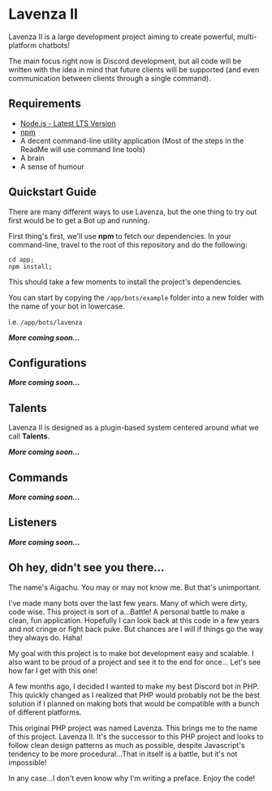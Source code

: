 # Lavenza II

Lavenza II is a large development project aiming to create powerful, multi-platform chatbots!

The main focus right now is Discord development, but all code will be written with the idea in mind that
future clients will be supported (and even communication between clients through a single command).

## Requirements

- [Node.js - Latest LTS Version](https://nodejs.org/en/download/)
- [npm](https://www.npmjs.com/get-npm)
- A decent command-line utility application (Most of the steps in the ReadMe will use command line tools)
- A brain
- A sense of humour

## Quickstart Guide

There are many different ways to use Lavenza, but the one thing to try out first would be to get a Bot up and running.

First thing's first, we'll use **npm** to fetch our dependencies. In your command-line, travel to the root of this repository and do the following:

```
cd app;
npm install;
```

This should take a few moments to install the project's dependencies.

You can start by copying the `/app/bots/example` folder into a new folder with the name of your bot in lowercase.

i.e. `/app/bots/lavenza`

***More coming soon...***

## Configurations

***More coming soon...***

## Talents

Lavenza II is designed as a plugin-based system centered around what we call **Talents**.

***More coming soon...***

## Commands

***More coming soon...***

## Listeners

***More coming soon...***

## Oh hey, didn't see you there...
The name's Aigachu. You may or may not know me. But that's unimportant.

I've made many bots over the last few years. Many of which were dirty, code
wise. This project is sort of a...Battle! A personal battle to make a clean,
fun application. Hopefully I can look back at this code in
a few years and not cringe or fight back puke. But chances are I will if things go the way they always do. Haha!

My goal with this project is to make bot development easy and scalable.
I also want to be proud of a project and see it to the end for once...
Let's see how far I get with this one!

A few months ago, I decided I wanted to make my best Discord bot in PHP. This
quickly changed as I realized that PHP would probably not be the best
solution if I planned on making bots that would be compatible with a bunch of
different platforms.
 
This original PHP project was named Lavenza. This brings
me to the name of this project. Lavenza II. It's the successor to this PHP project
and looks to follow clean design patterns as much as possible, despite Javascript's
tendency to be more procedural...That in itself is a battle, but it's not impossible!

In any case...I don't even know why I'm writing a preface. Enjoy the code!